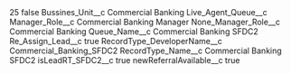 <?xml version="1.0" encoding="UTF-8"?>
<CustomMetadata xmlns="http://soap.sforce.com/2006/04/metadata" xmlns:xsi="http://www.w3.org/2001/XMLSchema-instance" xmlns:xsd="http://www.w3.org/2001/XMLSchema">
    <label>25</label>
    <protected>false</protected>
    <values>
        <field>Bussines_Unit__c</field>
        <value xsi:type="xsd:string">Commercial Banking</value>
    </values>
    <values>
        <field>Live_Agent_Queue__c</field>
        <value xsi:nil="true"/>
    </values>
    <values>
        <field>Manager_Role__c</field>
        <value xsi:type="xsd:string">Commercial Banking Manager</value>
    </values>
    <values>
        <field>None_Manager_Role__c</field>
        <value xsi:type="xsd:string">Commercial Banking</value>
    </values>
    <values>
        <field>Queue_Name__c</field>
        <value xsi:type="xsd:string">Commercial Banking SFDC2</value>
    </values>
    <values>
        <field>Re_Assign_Lead__c</field>
        <value xsi:type="xsd:boolean">true</value>
    </values>
    <values>
        <field>RecordType_DeveloperName__c</field>
        <value xsi:type="xsd:string">Commercial_Banking_SFDC2</value>
    </values>
    <values>
        <field>RecordType_Name__c</field>
        <value xsi:type="xsd:string">Commercial Banking SFDC2</value>
    </values>
    <values>
        <field>isLeadRT_SFDC2__c</field>
        <value xsi:type="xsd:boolean">true</value>
    </values>
    <values>
        <field>newReferralAvailable__c</field>
        <value xsi:type="xsd:boolean">true</value>
    </values>
</CustomMetadata>
